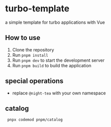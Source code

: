 # turbo-template
a simple template for turbo applications with Vue


## How to use
1. Clone the repository
2. Run `pnpm install`
3. Run `pnpm dev` to start the development server
4. Run `pnpm build` to build the application


## special operations
- replace `@night-tea` with your own namespace


## catalog
``` bash
 pnpx codemod pnpm/catalog
 ```